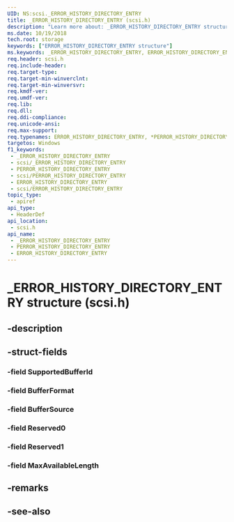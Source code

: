 ```yaml
---
UID: NS:scsi._ERROR_HISTORY_DIRECTORY_ENTRY
title: _ERROR_HISTORY_DIRECTORY_ENTRY (scsi.h)
description: "Learn more about: _ERROR_HISTORY_DIRECTORY_ENTRY structure (scsi.h)"
ms.date: 10/19/2018
tech.root: storage
keywords: ["ERROR_HISTORY_DIRECTORY_ENTRY structure"]
ms.keywords: _ERROR_HISTORY_DIRECTORY_ENTRY, ERROR_HISTORY_DIRECTORY_ENTRY, *PERROR_HISTORY_DIRECTORY_ENTRY,
req.header: scsi.h
req.include-header: 
req.target-type: 
req.target-min-winverclnt: 
req.target-min-winversvr: 
req.kmdf-ver: 
req.umdf-ver: 
req.lib: 
req.dll: 
req.ddi-compliance: 
req.unicode-ansi: 
req.max-support: 
req.typenames: ERROR_HISTORY_DIRECTORY_ENTRY, *PERROR_HISTORY_DIRECTORY_ENTRY
targetos: Windows
f1_keywords:
 - _ERROR_HISTORY_DIRECTORY_ENTRY
 - scsi/_ERROR_HISTORY_DIRECTORY_ENTRY
 - PERROR_HISTORY_DIRECTORY_ENTRY
 - scsi/PERROR_HISTORY_DIRECTORY_ENTRY
 - ERROR_HISTORY_DIRECTORY_ENTRY
 - scsi/ERROR_HISTORY_DIRECTORY_ENTRY
topic_type:
 - apiref
api_type:
 - HeaderDef
api_location:
 - scsi.h
api_name:
 - _ERROR_HISTORY_DIRECTORY_ENTRY
 - PERROR_HISTORY_DIRECTORY_ENTRY
 - ERROR_HISTORY_DIRECTORY_ENTRY
---
```


# _ERROR_HISTORY_DIRECTORY_ENTRY structure (scsi.h)


## -description

## -struct-fields

### -field SupportedBufferId

### -field BufferFormat

### -field BufferSource

### -field Reserved0

### -field Reserved1

### -field MaxAvailableLength

## -remarks

## -see-also

